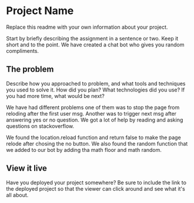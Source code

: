 # Project Name
Replace this readme with your own information about your project.

Start by briefly describing the assignment in a sentence or two. Keep it short and to the point.
We have created a chat bot who gives you random compliments. 

## The problem
Describe how you approached to problem, and what tools and techniques you used to solve it. How did you plan? What technologies did you use? If you had more time, what would be next?

We have had different problems one of them was to stop the page from reloding after the first user msg. Another was to trigger next msg after answering yes or no question. We got a lot of help by reading and asking questions on stackoverflow. 

We found the location.reload function and return false to make the page relode after chosing the no button. 
We also found the random function that we added to our bot by adding tha math floor and math random.

## View it live
Have you deployed your project somewhere? Be sure to include the link to the deployed project so that the viewer can click around and see what it's all about.
